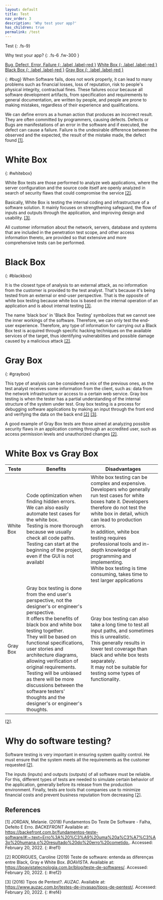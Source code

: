 ```yaml
---
layout: default
title: Test 
nav_order: 3
description: 'Why test your app?'
has_children: true
permalink: /test 
---
```


Test
{: .fs-9}

Why test your app?
{: .fs-6 .fw-300  }

[Bug, Defect, Error, Failure {: .label .label-red }](#bug) [White Box {: .label .label-red }](#whitebox) [Black Box {: .label .label-red }](#blackbox) [Gray Box {: .label .label-red }](#graybox)

{: #bug}
When Software fails, does not work properly, it can lead to many problems such as financial losses, loss of reputation, risk to people's physical integrity, contractual fines. These failures occur because all software development artifacts, from specification and requirements to general documentation, are written by people, and people are prone to making mistakes, regardless of their experience and qualifications.

We can define errors as a human action that produces an incorrect result. They are often committed by programmers, causing defects. Defects or Bugs are manifestations of an error in the software and if executed, the defect can cause a failure. Failure is the undesirable difference between the observed and the expected, the result of the mistake made, the defect found [[1]](#ref1).  

# White Box 
{: #whitebox}

White Box tests are those performed to analyze web applications, where the server configuration and the source code itself are openly analyzed in search of security flaws that could compromise the service [[2]](#ref2). 

Basically, White Box is testing the internal coding and infrastructure of a software solution. It mainly focuses on strengthening safeguard, the flow of inputs and outputs through the application, and improving design and usability. [[3]](#ref3). 

All customer information about the network, servers, database and systems that are included in the penetration test scope, and other access information thereto, are provided so that extensive and more comprehensive tests can be performed.

# Black Box
{: #blackbox}

It is the closest type of analysis to an external attack, as no information from the customer is provided to the test analyst. That's because it's being tested from an external or end-user perspective. That is the opposite of white box testing because white box is based on the internal operation of an application and is about internal testing [[3]](#ref3). 

The name 'black box' in 'Black Box Testing' symbolizes that we cannot see the inner workings of the software. Therefore, we can only test the end-user experience. Therefore, any type of information for carrying out a Black Box test is acquired through specific hacking techniques on the available services of the target, thus identifying vulnerabilities and possible damage caused by a malicious attack [[2]](#ref2).

# Gray Box
{: #graybox}

This type of analysis can be considered a mix of the previous ones, as the test analyst receives some information from the client, such as: data from the network infrastructure or access to a certain web service. Gray box testing is when the tester has a partial understanding of the internal structure of the system under test. Gray box testing is a process for debugging software applications by making an input through the front end and verifying the data on the back end [[2]](#ref2) [[3]](#ref3).

A good example of Gray Box tests are those aimed at analyzing possible security flaws in an application coming through an accredited user, such as access permission levels and unauthorized changes [[2]](#ref2).

# White Box vs Gray Box

| Teste     | Benefits | Disadvantages |
| --------- | ---------- | ------------ |
| White Box | Code optimization when finding hidden errors.<br>We can also easily automate test cases for the white box.<br>Testing is more thorough because we usually check all code paths.<br> Testing can start at the beginning of the project, even if the GUI is not availabl | White box testing can be complex and expensive.<br>Developers who generally run test cases for white boxes hate it. Developers therefore do not test the white box in detail, which can lead to production errors.<br>In addition, white box testing requires professional tools and in-depth knowledge of programming and implementing.<br>White box testing is time consuming, takes time to test larger applications |
| Gray Box | Gray box testing is done from the end user's perspective, not the designer's or engineer's perspective.<br>It offers the benefits of black box and white box testing together.<br>They will be based on functional specifications, user stories and architecture diagrams, allowing verification of original requirements.<br>Testing will be unbiased as there will be more discussions between the software testers' thoughts and the designer's or engineer's thoughts. | Gray box testing can also take a long time to test all input paths, and sometimes this is unrealistic.<br>This generally results in lower test coverage than black and white box tests separately.<br>It may not be suitable for testing some types of functionality. |

[[2]](#ref2).

# Why do software testing?

Software testing is very important in ensuring system quality control. He must ensure that the system meets all the requirements as the customer requested [[2]](#ref2).

The inputs (inputs) and outputs (outputs) of all software must be reliable. For this, different types of tests are needed to simulate certain behavior of the application, generally before its release from the production environment. Finally, tests are tools that companies use to minimize financial costs and prevent business reputation from decreasing [[2]](#ref2).

## References

[1] JORDAN, Melanie. (2018) Fundamentos Do Teste De Software - Falha, Defeito E Erro. *BACKEFRONT*  Available at: <https://backefront.com.br/fundamentos-teste-software/#:~:text=Erro%3A%20%C3%A9%20uma%20a%C3%A7%C3%A3o%20humana,o%20resultado%20do%20erro%20cometido.>. Accessed: February 20, 2022.
{: #ref1}

[2] RODRIGUES, Caroline (2019) Teste de software: entenda as diferenças entre Black, Gray e White Box. *BOAVISTA*. Available at: <https://boavistatecnologia.com.br/blog/teste-de-softwares/>. Accessed: February 20, 2022.
{: #ref2}

[3] (2016) Tipos de Pentest?. *AUZAC*. Available at: <https://www.auzac.com.br/testes-de-invasao/tipos-de-pentest/>. Accessed: February 20, 2022.
{: #ref4}